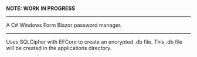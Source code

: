 <b>NOTE: WORK IN PROGRESS </b>

<hr> 
A C# Windows Form Blazor password manager.
<hr>
Uses SQLCipher with EFCore to create an encrypted .db file. This .db file will be created in the applications directory.
